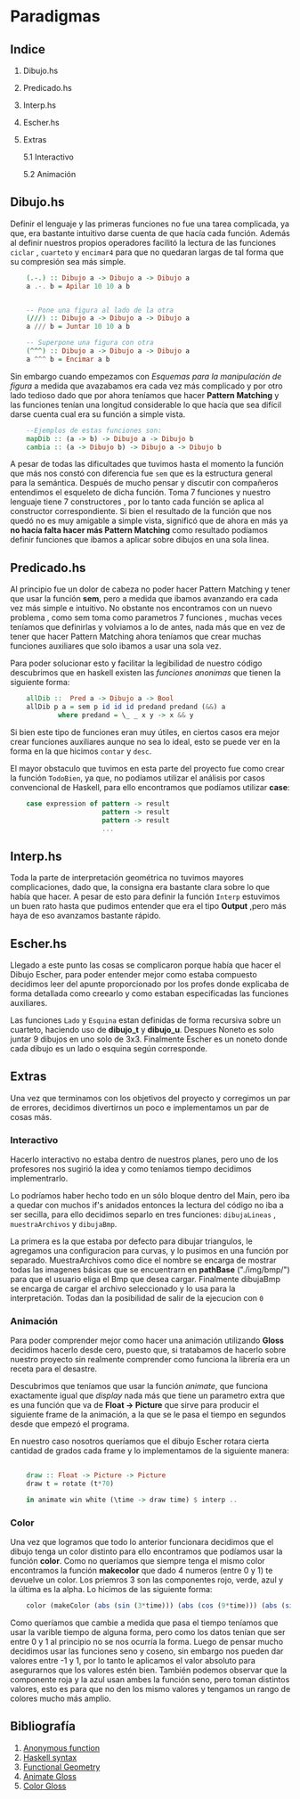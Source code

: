 # Paradigmas 

## Indice
1. Dibujo.hs
2. Predicado.hs
3. Interp.hs
4. Escher.hs
5. Extras 
    
    5.1 Interactivo

    5.2 Animación 



## Dibujo.hs

Definir el lenguaje y las primeras funciones no fue 
una tarea complicada, ya que, era bastante intuitivo darse cuenta de que hacía cada función. Además al definir nuestros propios operadores facilitó la lectura de las  funciones ``ciclar`` , ``cuarteto`` y ``encimar4`` para que no quedaran 
largas de tal forma que su compresión sea más simple.

``` haskell 
    (.-.) :: Dibujo a -> Dibujo a -> Dibujo a
    a .-. b = Apilar 10 10 a b


    -- Pone una figura al lado de la otra
    (///) :: Dibujo a -> Dibujo a -> Dibujo a
    a /// b = Juntar 10 10 a b

    -- Superpone una figura con otra
    (^^^) :: Dibujo a -> Dibujo a -> Dibujo a
    a ^^^ b = Encimar a b

```


Sin embargo cuando empezamos con *Esquemas para la manipulación de figura* a medida que avazabamos era cada vez más complicado y por otro lado tedioso dado que por ahora teníamos que hacer **Pattern Matching** y las funciones tenían una longitud considerable lo que hacía que sea difícil darse cuenta cual era su función a simple vista.

``` haskell
    --Ejemplos de estas funciones son: 
    mapDib :: (a -> b) -> Dibujo a -> Dibujo b 
    cambia :: (a -> Dibujo b) -> Dibujo a -> Dibujo b 

``` 


A pesar de todas las dificultades que tuvimos hasta el momento la función que más nos constó con diferencia fue 
```sem``` que es la estructura general para la semántica. Después de mucho pensar y discutir con compañeros entendimos el esqueleto de dicha función. Toma 7 funciones y nuestro lenguaje tiene 7 constructores , por lo tanto cada función se aplica al constructor correspondiente. Si bien el resultado de la función que nos quedó no es muy amigable a simple vista, significó que de ahora en más ya **no hacía falta hacer más Pattern Matching** como resultado podíamos definir funciones que ibamos a aplicar sobre dibujos en una sola linea.


## Predicado.hs

Al principio fue un dolor de cabeza no poder hacer Pattern Matching y tener que usar la función **sem**, pero a medida que ibamos avanzando era cada vez más simple e intuitivo. No obstante nos encontramos con un nuevo problema , como sem toma como parametros 7 funciones , muchas veces teníamos que definirlas y volviamos a lo de antes, nada más que en vez de tener que hacer Pattern Matching ahora teníamos que crear muchas funciones auxiliares que solo ibamos a usar una sola vez.

Para poder solucionar esto y facilitar la legibilidad de nuestro código descubrimos que en haskell existen las *funciones anonimas* que tienen la siguiente forma: 


``` haskell 
    allDib ::  Pred a -> Dibujo a -> Bool
    allDib p a = sem p id id id predand predand (&&) a
            where predand = \_ _ x y -> x && y

```

Si bien este tipo de funciones eran muy útiles, en ciertos casos era mejor crear funciones auxiliares aunque no sea lo ideal, esto se puede ver en la forma en la que hicimos ``contar`` y ``desc``.

El mayor obstaculo que tuvimos en esta parte del proyecto fue como crear la función ``TodoBien``, ya que, no podíamos utilizar el análisis por casos convencional de Haskell, para ello encontramos que podíamos utilizar **case**: 

``` haskell 
    case expression of pattern -> result  
                       pattern -> result  
                       pattern -> result  
                       ...  
```

## Interp.hs

Toda la parte de interpretación geométrica no tuvimos mayores complicaciones, dado que, la consigna era bastante clara sobre lo que había que hacer. A pesar de esto para definir la función ``Interp`` estuvimos un buen rato hasta que pudimos entender que era el tipo **Output** ,pero más haya de eso avanzamos bastante rápido.

## Escher.hs

Llegado a este punto las cosas se complicaron porque había que hacer el Dibujo Escher, para poder entender mejor como estaba compuesto decidimos leer del apunte proporcionado por los profes donde explicaba de forma detallada como creearlo y como estaban especificadas las funciones auxiliares. 

Las funciones ``Lado`` y ``Esquina`` estan definidas de forma recursiva sobre un cuarteto, haciendo uso de **dibujo_t** y **dibujo_u**. Despues Noneto es solo juntar 9 dibujos en uno solo de 3x3. Finalmente Escher es un noneto donde cada dibujo es un lado o esquina según corresponde.


## Extras 

Una vez que terminamos con los objetivos del proyecto y corregimos un par de errores, decidimos divertirnos un poco e implementamos un par de cosas más.

### Interactivo 

Hacerlo interactivo no estaba dentro de nuestros planes, pero uno de los profesores nos sugirió la idea y como teníamos tiempo decidimos implementrarlo.

Lo podríamos haber hecho todo en un sólo bloque dentro del Main, pero iba a quedar con muchos if's anidados entonces la lectura del código no iba a ser secilla, para ello decidimos separlo en tres funciones: ``dibujaLineas`` , ``muestraArchivos`` y ``dibujaBmp``.

La primera es la que estaba por defecto para dibujar triangulos, le agregamos una configuracion para curvas, y lo pusimos en una función por separado. MuestraArchivos como dice el nombre se encarga de mostrar todas las imagenes básicas que se encuentrarn en **pathBase** ("./img/bmp/") para que el usuario eliga el Bmp que desea cargar. Finalmente dibujaBmp se encarga de cargar el archivo seleccionado y lo usa para la interpretación. Todas dan la posibilidad de salir de la ejecucion con ``0``

### Animación

Para poder comprender mejor como hacer una animación utilizando **Gloss** decidimos hacerlo desde cero, puesto que, si tratabamos de hacerlo sobre nuestro proyecto sin realmente comprender como funciona la librería era un receta para el desastre. 

Descubrimos que teníamos que usar la función *animate*, que funciona exactamente igual que *display* nada más que tiene un parametro extra que es una función que va de **Float -> Picture**
que sirve para producir el siguiente frame de la animación, a la que se le pasa el tiempo en segundos desde que empezó el programa.

En nuestro caso nosotros queríamos que el dibujo Escher rotara cierta cantidad de grados cada frame y lo implementamos de la siguiente manera: 

``` haskell 
    
    draw :: Float -> Picture -> Picture
    draw t = rotate (t*70)

    in animate win white (\time -> draw time) $ interp ..

```

### Color 

Una vez que logramos que todo lo anterior funcionara decidimos que el dibujo tenga un color distinto para ello encontramos que podíamos usar la función **color**. Como no queríamos que siempre tenga el mismo color encontramos la función **makecolor** que dado 4 numeros (entre 0 y 1) te devuelve un color. Los priemros 3 son las componentes rojo, verde, azul y la última es la alpha. Lo hicimos de las siguiente forma:

```haskell
    color (makeColor (abs (sin (3*time))) (abs (cos (9*time))) (abs (sin time)) 1)
```
Como queríamos que cambie a medida que pasa el tiempo teníamos que usar la varible tiempo de alguna forma, pero como los datos tenían que ser entre 0 y 1 al principio no se nos ocurría la forma. Luego de pensar mucho decidimos usar las funciones seno y coseno, sin embargo nos pueden dar valores entre -1 y 1, por lo tanto le aplicamos el valor absoluto para asegurarnos que los valores estén bien. También podemos observar que la componente roja y la azul usan ambes la función seno, pero toman distintos valores, esto es para que no den los mismo valores y tengamos un rango de colores mucho más amplio.


## Bibliografía

1. [Anonymous function](https://wiki.haskell.org/Anonymous_function)
2. [Haskell syntax](http://learnyouahaskell.com/syntax-in-functions)
3. [Functional Geometry](https://cs.famaf.unc.edu.ar/~mpagano/henderson-funcgeo2.pdf)
4. [Animate Gloss](https://hackage.haskell.org/package/gloss-1.6.0.1/docs/Graphics-Gloss-Interface-Animate.html)
5. [Color Gloss](http://hackage.haskell.org/package/gloss-1.1.0.0/docs/Graphics-Gloss-Color.html)
